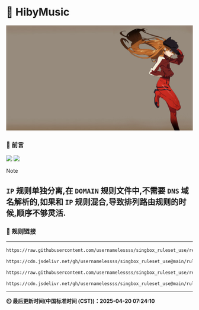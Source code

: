 
# 🧸 HibyMusic
![](https://raw.githubusercontent.com/usernamelessss/picture-bed/main/images/202504042256831.jpg)
### 📣 前言
![](https://shields.io/badge/-移除重复规则-ff69b4) ![](https://shields.io/badge/-IP&nbsp;规则单独存放不与&nbsp;DOMAIN&nbsp;等混合-green)
> [!NOTE]
**`IP` 规则单独分离,在 `DOMAIN` 规则文件中,不需要 `DNS` 域名解析的,如果和 `IP` 规则混合,导致排列路由规则的时候,顺序不够灵活.**
---

###  🔗 规则链接
---

```url
https://raw.githubusercontent.com/usernamelessss/singbox_ruleset_use/refs/heads/main/rule/HibyMusic/HibyMusic_No_IP.json
```

```url
https://cdn.jsdelivr.net/gh/usernamelessss/singbox_ruleset_use@main/rule/HibyMusic/HibyMusic_No_IP.json
```

```url
https://raw.githubusercontent.com/usernamelessss/singbox_ruleset_use/refs/heads/main/rule/HibyMusic/HibyMusic_No_IP.srs
```

```url
https://cdn.jsdelivr.net/gh/usernamelessss/singbox_ruleset_use@main/rule/HibyMusic/HibyMusic_No_IP.srs
```

---
**⏲️ 最后更新时间(中国标准时间 (CST))：2025-04-20 07:24:10**